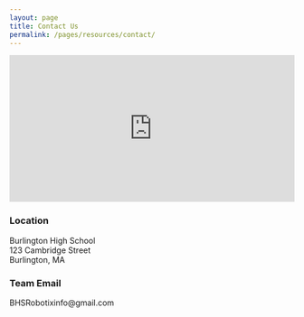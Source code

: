 ```yaml
---
layout: page
title: Contact Us
permalink: /pages/resources/contact/
---
```

<article id="post-294" class="post-294 page type-page status-publish" itemtype="https://schema.org/CreativeWork"
  itemscope>
  <div class="inside-article">
    <div class="entry-content" itemprop="text">
      <div class="row">
        <div class="col-md-8">
          <iframe width="100%" height="260" frameborder="0" marginheight="0" marginwidth="0"
            src="https://www.google.com/maps/embed?pb=!1m5!3m3!1m2!1s0x89e39fd8ff560281%3A0x1e96792959bc7aa7!2s123+Cambridge+St%2C+Burlington%2C+MA+01803!5e0!3m2!1sen!2sus!4v1389387960280"></iframe>
        </div>
        <div class="col-md-3 right">
          <h3>Location</h3>
          <p>Burlington High School<br />123 Cambridge Street<br />Burlington, MA</p>
          <h3>Team Email</h3>
          <p>BHSRobotixinfo@gmail.com</p>
        </div>
      </div>
    </div>
  </div>
</article>
